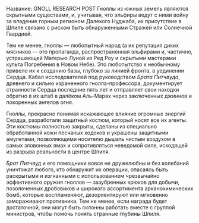 Название: GNOLL RESEARCH POST
Гноллы из южных земель являются скрытными существами, и, учитывая, что эльфиры ведут с ними войну за владение горным регионом Далекого Нуджаба, их присутствие в Шпиле связано с риском быть обнаруженными Стражей или Солнечной Гвардией.

Тем не менее, гноллы — любопытный народ (а их репутация диких мясников — это пропаганда, распространенная эльфирами и, частично, устрашающей Матерью Луной из Ред Роу и скрытыми мастерами культа Погребения в Новом Небе). Это любопытство к необычному привело их к созданию базы, глубоко за линией фронта, в уединении Сердца. Кабал исследователей под руководством _Брата Питчвуда_, древнего и сильно израненного гнолла-профессора, документирует странности Сердца последние пять лет и отправляет свои находки обратно в их штаб в далёком Аль-Марах через заключенных джиннов и покоренных ангелов огня.

Гноллы, прекрасно понимая искажающее влияние огромных энергий Сердца, разработали защитный костюм, который носят все их агенты. Эти костюмы полностью закрыты, сделаны из специально обработанной кожи песчаных ходоков и украшены защитными амулетами, позволяющими носителю дышать чистым воздухом в самых зловонных ямах и сопротивляться неведомой силе, исходящей из разрыва реальности в центре Шпиля.

_Брат Питчвуд_ и его помощники вовсе не дружелюбны и без колебаний уничтожат любого, кто обнаружит их операции, опасаясь быть раскрытыми и изгнанными с использованием чрезвычайно эффективного оружия гноллов — зазубренных крюков для добычи, позолоченных дробовиков и широкого ассортимента арканохимических бомб, которые воспламеняют, дезориентируют или мгновенно замораживают противника. Тем не менее, если награда будет достаточной, они могут быть склонны работать вместе с группой министров, чтобы помочь понять странные глубины Шпиля.